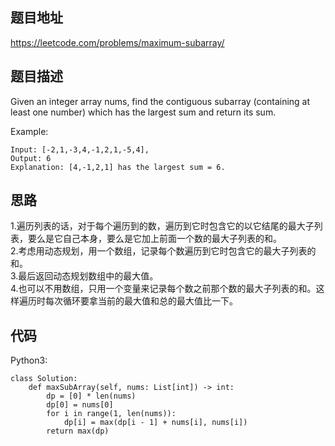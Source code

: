 ## 题目地址
https://leetcode.com/problems/maximum-subarray/

## 题目描述
Given an integer array nums, find the contiguous subarray (containing at least one number) which has the largest sum and return its sum.

Example:
```
Input: [-2,1,-3,4,-1,2,1,-5,4],
Output: 6
Explanation: [4,-1,2,1] has the largest sum = 6.
```

## 思路
1.遍历列表的话，对于每个遍历到的数，遍历到它时包含它的以它结尾的最大子列表，要么是它自己本身，要么是它加上前面一个数的最大子列表的和。  
2.考虑用动态规划，用一个数组，记录每个数遍历到它时包含它的最大子列表的和。  
3.最后返回动态规划数组中的最大值。  
4.也可以不用数组，只用一个变量来记录每个数之前那个数的最大子列表的和。这样遍历时每次循环要拿当前的最大值和总的最大值比一下。

## 代码
Python3:
```
class Solution:
    def maxSubArray(self, nums: List[int]) -> int:
        dp = [0] * len(nums)
        dp[0] = nums[0]
        for i in range(1, len(nums)):
            dp[i] = max(dp[i - 1] + nums[i], nums[i])
        return max(dp)
```
